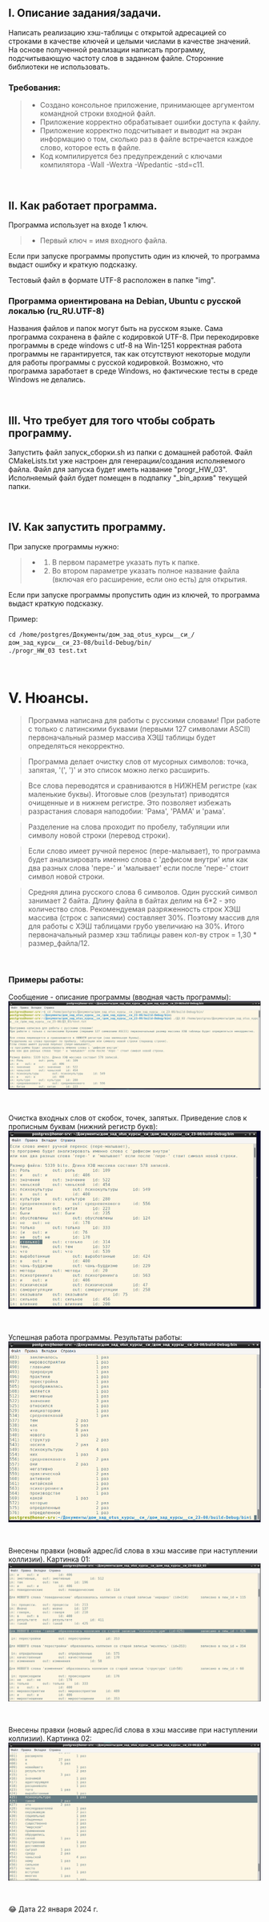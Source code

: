 ## I. Описание задания/задачи.

Написать реализацию хэш-таблицы с открытой адресацией со строками в качестве ключей и целыми
числами в качестве значений. На основе полученной реализации написать программу, подсчитывающую
частоту слов в заданном файле. Сторонние библиотеки не использовать.

### Требования:
> * Создано консольное приложение, принимающее аргументом командной строки входной файл.
> * Приложение корректно обрабатывает ошибки доступа к файлу.
> * Приложение корректно подсчитывает и выводит на экран информацию о том, сколько раз в файле
встречается каждое слово, которое есть в файле.
> * Код компилируется без предупреждений с ключами компилятора -Wall -Wextra -Wpedantic -std=c11.

<p> &nbsp; </p> 


## II. Как работает программа.

Программа использует на входе 1 ключ. 
> * Первый ключ = имя входного файла. 

Если при запуске программы пропустить один из ключей, то программа выдаст ошибку и краткую подсказку.

Тестовый файл в формате UTF-8 расположен в папке "img".

### Программа ориентирована на Debian, Ubuntu с русской локалью (ru_RU.UTF-8)

Названия файлов и папок могут быть на русском языке. Сама программа сохранена в файле с кодировкой UTF-8. 
При перекодировке программы в среде windows с utf-8 на Win-1251 корректная работа программы не гарантируется, так как  отсутствуют некоторые модули для работы программы с русской кодировкой. Возможно, что программа заработает в среде Windows, но фактические тесты в среде Windows не делались. 

<p> &nbsp; </p> 


## III. Что требует для того чтобы собрать программу.

Запустить файл запуск_сборки.sh из папки с домашней работой. Файл CMakeLists.txt уже настроен для генерации/создания исполняемого файла. 
Файл для запуска будет иметь название "progr_HW_03".
Исполняемый файл будет помещен в подпапку "_bin_архив" текущей папки.

<p> &nbsp; </p> 


## IV. Как запустить программу.

При запуске программы нужно: 
> * 1) В первом параметре указать путь к папке.
> * 2) Во втором параметре указать полное название файла (включая его расширение, если оно есть) для открытия.

Если при запуске программы пропустить один из ключей, то программа выдаст краткую подсказку.

Пример: 

```
cd /home/postgres/Документы/дом_зад_otus_курсы__си_/дом_зад_курсы__си_23-08/build-Debug/bin/
./progr_HW_03 test.txt
```

<p> &nbsp; </p> 

# V. Нюансы.

> Программа написана для работы с русскими словами! При работе с только с латинскими буквами (первыми 127 символами ASCII) первоначальный размер массива ХЭШ таблицы будет определяться некорректно. 

> Программа делает очистку слов от мусорных символов: точка, запятая, '(', ')' и это список можно легко расширить. 

> Все слова переводятся и сравниваются в НИЖНЕМ регистре (как маленькие буквы). Итоговые слов (результат) приводятся очищенные и в нижнем регистре. Это позволяет избежать разрастания словаря наподобии: 'Рама', 'РАМА' и 'рама'.

> Разделение на слова проходит по пробелу, табуляции или символу новой строки (перевод строки).

> Если слово имеет ручной перенос (пере-малывает), то программа будет анализировать именно слова с 'дефисом внутри' или как два разных слова 'пере-' и 'малывает' если после 'пере-' стоит символ новой строки.

> Средняя длина русского слова 6 символов. Один русский символ занимает 2 байта. Длину файла в байтах делим на 6*2 - это количество слов. Рекомендуемая разряженность строк ХЭШ массива (строк с записями) составляет 30%. Поэтому массив для для работы с ХЭШ таблицами грубо увеличиаю на 30%. Итого первоначальный размер хэш таблицы равен кол-ву строк = 1,30 * размер_файла/12. 

<p> &nbsp; </p> 

### Примеры работы:

Сообщение - описание программы (вводная часть программы):
![Ошибка соединения с сервером](https://github.com/Sartakov-Aleksey/OTUS_2023_C07_HW/blob/main/DZ_03/img/description.png)

<p> &nbsp; </p> 

Очистка входных слов от скобок, точек, запятых. Приведение слов к прописным буквам (нижний регистр букв):
![Попытка получить результаты из текстового поля](https://github.com/Sartakov-Aleksey/OTUS_2023_C07_HW/blob/main/DZ_03/img/cleaning.png)

<p> &nbsp; </p> 

Успешная работа программы. Результаты работы:
![Успешная обработка](https://github.com/Sartakov-Aleksey/OTUS_2023_C07_HW/blob/main/DZ_03/img/result.png)


<p> &nbsp; </p> 

Внесены правки (новый адрес/id слова в хэш массиве при наступлении коллизии). Картинка 01:
![](https://github.com/Sartakov-Aleksey/OTUS_2023_C07_HW/blob/main/DZ_03/img/kollizia_1.png)

<p> &nbsp; </p> 

Внесены правки (новый адрес/id слова в хэш массиве при наступлении коллизии). Картинка 02:
![](https://github.com/Sartakov-Aleksey/OTUS_2023_C07_HW/blob/main/DZ_03/img/kollizia_2.png)

<p> &nbsp; </p> 



😂 Дата 22 января 2024 г.

<p> &nbsp; </p> 
